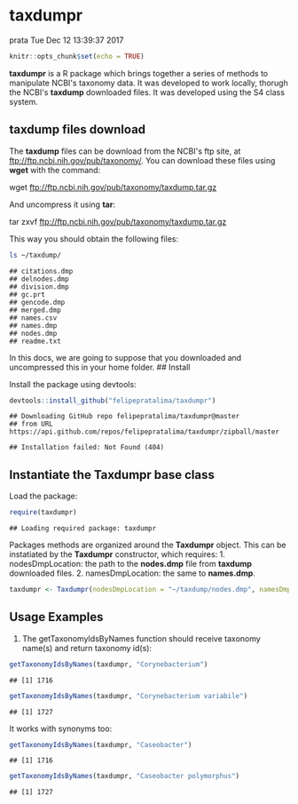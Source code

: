 taxdumpr
================
prata
Tue Dec 12 13:39:37 2017

``` r
knitr::opts_chunk$set(echo = TRUE)
```

**taxdumpr** is a R package which brings together a series of methods to manipulate NCBI's taxonomy data. It was developed to work locally, thorugh the NCBI's **taxdump** downloaded files. It was developed using the S4 class system.

**taxdump** files download
--------------------------

The **taxdump** files can be download from the NCBI's ftp site, at <ftp://ftp.ncbi.nih.gov/pub/taxonomy/>. You can download these files using **wget** with the command:

wget <ftp://ftp.ncbi.nih.gov/pub/taxonomy/taxdump.tar.gz>

And uncompress it using **tar**:

tar zxvf <ftp://ftp.ncbi.nih.gov/pub/taxonomy/taxdump.tar.gz>

This way you should obtain the following files:

``` bash
ls ~/taxdump/
```

    ## citations.dmp
    ## delnodes.dmp
    ## division.dmp
    ## gc.prt
    ## gencode.dmp
    ## merged.dmp
    ## names.csv
    ## names.dmp
    ## nodes.dmp
    ## readme.txt

In this docs, we are going to suppose that you downloaded and uncompressed this in your home folder. \#\# Install

Install the package using devtools:

``` r
devtools::install_github("felipepratalima/taxdumpr")
```

    ## Downloading GitHub repo felipepratalima/taxdumpr@master
    ## from URL https://api.github.com/repos/felipepratalima/taxdumpr/zipball/master

    ## Installation failed: Not Found (404)

Instantiate the **Taxdumpr** base class
---------------------------------------

Load the package:

``` r
require(taxdumpr)
```

    ## Loading required package: taxdumpr

Packages methods are organized around the **Taxdumpr** object. This can be instatiated by the **Taxdumpr** constructor, which requires: 1. nodesDmpLocation: the path to the **nodes.dmp** file from **taxdump** downloaded files. 2. namesDmpLocation: the same to **names.dmp**.

``` r
taxdumpr <- Taxdumpr(nodesDmpLocation = "~/taxdump/nodes.dmp", namesDmpLocation = "~/taxdump/names.dmp")
```

Usage Examples
--------------

1.  The getTaxonomyIdsByNames function should receive taxonomy name(s) and return taxonomy id(s):

``` r
getTaxonomyIdsByNames(taxdumpr, "Corynebacterium")
```

    ## [1] 1716

``` r
getTaxonomyIdsByNames(taxdumpr, "Corynebacterium variabile")
```

    ## [1] 1727

It works with synonyms too:

``` r
getTaxonomyIdsByNames(taxdumpr, "Caseobacter")
```

    ## [1] 1716

``` r
getTaxonomyIdsByNames(taxdumpr, "Caseobacter polymorphus")
```

    ## [1] 1727
